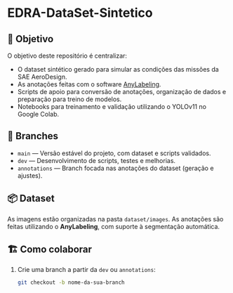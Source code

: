 # EDRA-DataSet-Sintetico

## 🚀 Objetivo

O objetivo deste repositório é centralizar:

- O dataset sintético gerado para simular as condições das missões da SAE AeroDesign.
- As anotações feitas com o software [AnyLabeling](https://github.com/ozendelait/AnyLabeling).
- Scripts de apoio para conversão de anotações, organização de dados e preparação para treino de modelos.
- Notebooks para treinamento e validação utilizando o YOLOv11 no Google Colab.

## 🔗 Branches

- `main` — Versão estável do projeto, com dataset e scripts validados.
- `dev` — Desenvolvimento de scripts, testes e melhorias.
- `annotations` — Branch focada nas anotações do dataset (geração e ajustes).

## 📦 Dataset

As imagens estão organizadas na pasta `dataset/images`. As anotações são feitas utilizando o **AnyLabeling**, com suporte à segmentação automática.

## 🏗️ Como colaborar

1. Crie uma branch a partir da `dev` ou `annotations`:
   ```bash
   git checkout -b nome-da-sua-branch
